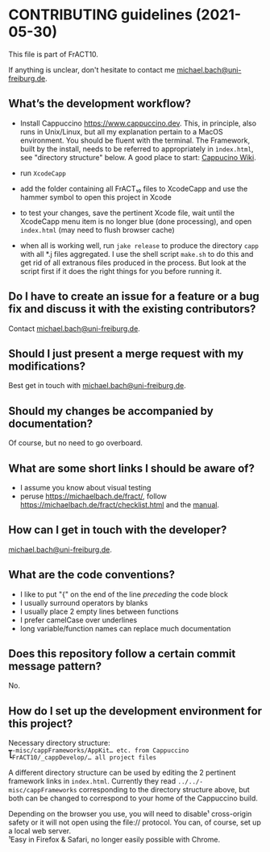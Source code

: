 # CONTRIBUTING guidelines (2021-05-30)

This file is part of FrACT10.

If anything is unclear, don't hesitate to contact me <michael.bach@uni-freiburg.de>.


## What’s the development workflow?

- Install Cappuccino <https://www.cappuccino.dev>. This, in principle, also runs in Unix/Linux, but all my explanation pertain to a MacOS environment. You should be fluent with the terminal. The Framework, built by the install, needs to be referred to appropriately in `ìndex.html`, see "directory structure" below. A good place to start: [Cappucino Wiki](https://github.com/cappuccino/cappuccino/wiki).

- run `XcodeCapp`
- add the folder containing all FrACT₁₀ files to XcodeCapp and use the hammer symbol to open this project in Xcode
- to test your changes, save the pertinent Xcode file, wait until the XcodeCapp menu item is no longer blue (done processing), and open `index.html` (may need to flush browser cache)
- when all is working well, run `jake release` to produce the directory `capp` with all *.j files aggregated. I use the shell script `make.sh` to do this and get rid of all extranous files produced in the process. But look at the script first if it does the right things for you before running it.


## Do I have to create an issue for a feature or a bug fix and discuss it with the existing contributors?

Contact <michael.bach@uni-freiburg.de>.


## Should I just present a merge request with my modifications?

Best get in touch with <michael.bach@uni-freiburg.de>.


## Should my changes be accompanied by documentation?

Of course, but no need to go overboard.


## What are some short links I should be aware of?

- I assume you know about visual testing
- peruse <https://michaelbach.de/fract/>, follow <https://michaelbach.de/fract/checklist.html> and the [manual](https://michaelbach.de/fract/manual.html).


## How can I get in touch with the developer?

<michael.bach@uni-freiburg.de>.


## What are the code conventions?

- I like to put "{" on the end of the line _preceding_ the code block
- I usually surround operators by blanks
- I usually place 2 empty lines between functions
- I prefer camelCase over underlines
- long variable/function names can replace much documentation

## Does this repository follow a certain commit message pattern?

No.


## How do I set up the development environment for this project?

Necessary directory structure:<br>
`┳-misc/cappFrameworks/AppKit… etc. from Cappuccino`<br>
`┗FrACT10/_cappDevelop/… all project files`

A different directory structure can be used by editing the 2 pertinent framework links in `index.html`. Currently they read `../../-misc/cappFrameworks` corresponding to the directory structure above, but both can be changed to correspond to your home of the Cappuccino build.

Depending on the browser you use, you will need to disable¹ cross-origin safety or it will not open using the file:// protocol. You can, of course, set up a local web server.<br>
¹Easy in Firefox & Safari, no longer easily possible with Chrome.
